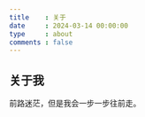 ```yaml
---
title    : 关于
date     : 2024-03-14 00:00:00
type     : about
comments : false
---
```

## 关于我
前路迷茫，但是我会一步一步往前走。
